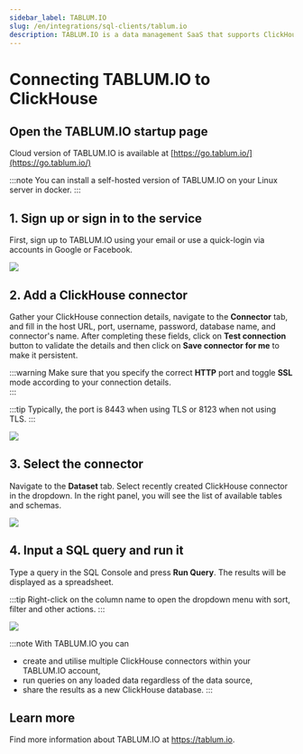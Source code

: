 ```yaml
---
sidebar_label: TABLUM.IO
slug: /en/integrations/sql-clients/tablum.io
description: TABLUM.IO is a data management SaaS that supports ClickHouse out of the box. 
---
```


# Connecting TABLUM.IO to ClickHouse

## Open the TABLUM.IO startup page

Cloud version of TABLUM.IO is available at [https://go.tablum.io/](https://go.tablum.io/)

:::note
  You can install a self-hosted version of TABLUM.IO on your Linux server in docker.
:::


## 1. Sign up or sign in to the service

  First, sign up to TABLUM.IO using your email or use a quick-login via accounts in Google or Facebook.
 
  ![](@site/docs/en/integrations/sql-clients/images/tablum-ch-0.png)

## 2. Add a ClickHouse connector

Gather your ClickHouse connection details, navigate to the **Connector** tab, and fill in the host URL, port, username, password, database name, and connector's name. After completing these fields, click on **Test connection** button to validate the details and then click on  **Save connector for me** to make it persistent.

:::warning
Make sure that you specify the correct **HTTP** port and toggle **SSL** mode according to your connection details. 	
:::

:::tip
Typically, the port is 8443 when using TLS or 8123 when not using TLS. 
:::

  ![](@site/docs/en/integrations/sql-clients/images/tablum-ch-1.png)
 
## 3. Select the connector

Navigate to the **Dataset** tab. Select recently created ClickHouse connector in the dropdown. In the right panel, you will see the list of available tables and schemas. 

  ![](@site/docs/en/integrations/sql-clients/images/tablum-ch-2.png)

## 4. Input a SQL query and run it

Type a query in the SQL Console and press **Run Query**. The results will be displayed as a spreadsheet. 

:::tip
Right-click on the column name to open the dropdown menu with sort, filter and other actions.
:::

  ![](@site/docs/en/integrations/sql-clients/images/tablum-ch-3.png)

:::note
With TABLUM.IO you can 
* create and utilise multiple ClickHouse connectors within your TABLUM.IO account,
* run queries on any loaded data regardless of the data source,
* share the results as a new ClickHouse database.
:::

## Learn more

Find more information about TABLUM.IO at https://tablum.io.
